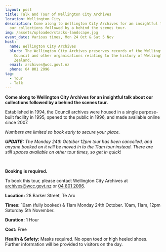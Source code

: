 ```yaml
---
layout: post
title: Talk and Tour of Wellington City Archives
location: Wellington City
description: Come along to Wellington City Archives for an insightful talk about
  our collections followed by a behind the scenes tour.
img: /assets/uploaded/stacks-landscape.jpg
event_date: Various times, Mon 24 Oct & Sat 5 Nov
host:
  name: Wellington City Archives
  blurb: The Wellington City Archives preserves records of the Wellington City
    Council and other organisations relating to the history of Wellington, New
    Zealand.
  email: archives@wcc.govt.nz
  phone: 04 801 2096
tag:
  - Tour
  - Talk
---
```

**Come along to Wellington City Archives for an insightful talk about our collections followed by a behind the scenes tour.**

Established in 1994, the Council archives were housed in a single purpose-built facility in 1995, opened to the public in 1996, and made available online since 2007.

*Numbers are limited so book early to secure your place.* 

***UPDATE:** The Monday 24th October 12pm tour has been cancelled, and anyone booked on it will be moved in to the 11am tour instead. There are still spaces available on other tour times, so get in quick!*

<br>

**Booking is required.**

To book this tour, please contact Wellington City Archives at [archives@wcc.govt.nz](mailto:archives@wcc.govt.nz) or [04 801 2096](tel:+6448012096).

**Location:** 28 Barker Street, Te Aro

**Times:** 1﻿0am (fully booked) & 11am Monday 24th October. 10am, 11am, 12pm Saturday 5th November.

**Duration:** 1 Hour

**Cost:** Free

**Health & Safety:** Masks required. No open toed or high heeled shoes. Further information will be provided to visitors on the day.